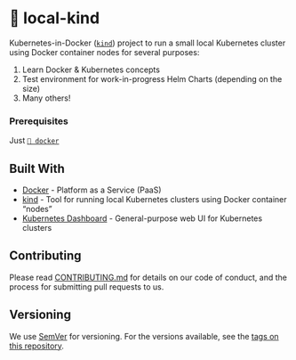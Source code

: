 # 🐋 local-kind

Kubernetes-in-Docker ([`kind`](https://kind.sigs.k8s.io/)) project to run a small local Kubernetes cluster using Docker container nodes for several purposes:

1. Learn Docker & Kubernetes concepts
2. Test environment for work-in-progress Helm Charts (depending on the size)
3. Many others!

### Prerequisites

Just [`🐳 docker`](https://www.docker.com/)

## Built With

* [Docker](https://docs.docker.com/) - Platform as a Service (PaaS)
* [kind](https://kind.sigs.k8s.io/) - Tool for running local Kubernetes clusters using Docker container “nodes”
* [Kubernetes Dashboard](https://github.com/kubernetes/dashboard) - General-purpose web UI for Kubernetes clusters

## Contributing

Please read [CONTRIBUTING.md](#) for details on our code of conduct, and the process for submitting pull requests to us.

## Versioning

We use [SemVer](http://semver.org/) for versioning. For the versions available, see the [tags on this repository](https://github.com/imgios/local-kind/tags).
